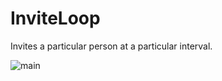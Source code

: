 InviteLoop
==========

Invites a particular person at a particular interval.

![main](https://github.comkdar/inviteloop/raw/master/screenshots/main.png)